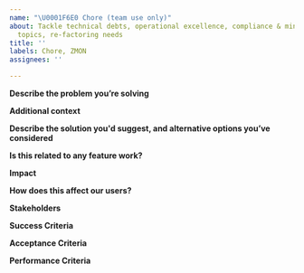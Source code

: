 ```yaml
---
name: "\U0001F6E0 Chore (team use only)"
about: Tackle technical debts, operational excellence, compliance & minor security
  topics, re-factoring needs
title: ''
labels: Chore, ZMON
assignees: ''

---
```


**Describe the problem you’re solving**
<!-- A clear and concise description of what the problem is and how it impacts the team. -->

**Additional context**
<!-- Add any other context or screenshots about how the problem arose (links to post mortem, summary of communication, etc.). -->

**Describe the solution you'd suggest, and alternative options you’ve considered**
<!-- A clear and concise description of what you want to happen & alternative solutions you’ve considered.
-->
**Is this related to any feature work?**
<!-- If yes, then please link the tickets for them. -->

**Impact**
<!-- What does this enable? What are the risks of delay? -->

**How does this affect our users?**
<!-- Will users be required to take any actions or modify their processes to adopt the change? If yes, how? -->

**Stakeholders**
<!-- Who else does this impact? Who do we need to collaborate with or keep informed? -->

**Success Criteria**
<!-- Does this contribute to KPI’s or strategic initiatives? -->

**Acceptance Criteria**
<!-- Given___, When___ does ____, Then ___ . or a list of observable outcomes -->

**Performance Criteria**
<!-- Do our SLI’s cover this? Could it impact SLOs? -->
